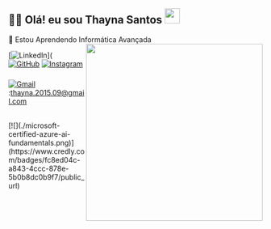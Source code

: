 ## 👸🏻 Olá! eu sou Thayna Santos <img src="https://raw.githubusercontent.com/iampavangandhi/iampavangandhi/master/gifs/Hi.gif" width="30px">
🌱 Estou Aprendendo Informática Avançada
<img align="right" height="350em" src="https://i.pinimg.com/originals/4f/d0/c0/4fd0c049c173c9beb5a0101a84deb6f9.gif">


[![LinkedIn](https://img.shields.io/badge/LinkedIn-0077B5?style=for-the-badge&logo=linkedin&logoColor=white)](
[![GitHub](https://img.shields.io/badge/github-%23121011.svg?style=for-the-badge&logo=github&logoColor=white)](https://github.com/thaynasantosss)
[![Instagram](https://img.shields.io/badge/Instagram-E4405F?style=for-the-badge&logo=instagram&logoColor=white)](https://instagram.com/thayna.santosss_?igshid=YmMyMTA2M2Y=)
###
[![Gmail](https://img.shields.io/badge/-Gmail-0078D4?style=flat-square&logo=microsoft-Gmail&logoColor=whitelink=mailto:thayna.2015.09@gmail.com)](thayna.2015.09@gmail.com) :thayna.2015.09@gmail.com


</div>

<br>
[![](./microsoft-certified-azure-ai-fundamentals.png)](https://www.credly.com/badges/fc8ed04c-a843-4ccc-878e-5b0b8dc0b9f7/public_url)


<!-- - Microsoft Certified: [⭐ Azure AI Fundamentals](https://www.youracclaim.com/badge/fc8ed04c-a843-4ccc-878e-5b0b8dc0b9f7/public_url)

 


